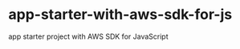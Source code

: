 app-starter-with-aws-sdk-for-js
===============================

app starter project with AWS SDK for JavaScript
